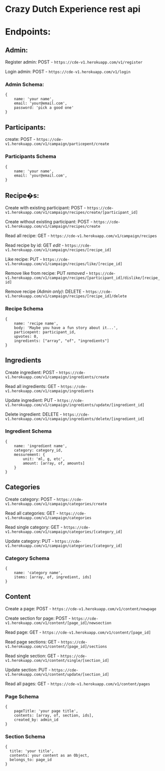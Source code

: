 # Crazy Dutch Experience rest api

# Endpoints:

## Admin:

Register admin: POST - 
`https://cde-v1.herokuapp.com/v1/register`

Login admin: POST - 
`https://cde-v1.herokuapp.com/v1/login`

### Admin Schema:

```
{
    name: 'your name',
    email: 'your@email.com',
    password: 'pick a good one'
}
```

## Participants:

create: POST -  `https://cde-v1.herokuapp.com/v1/campaign/particepent/create`

### Participants Schema

```
{
    name: 'your name',
    email: 'your@email.com',
}
```
## Recipe�s:

Create with existing participant: POST - 
`https://cde-v1.herokuapp.com/v1/campaign/recipes/create/[participant_id]`

Create without existing participant: POST - 
`https://cde-v1.herokuapp.com/v1/campaign/recipes/create`

Read all recipe: GET - 
`https://cde-v1.herokuapp.com/v1/campaign/recipes`

Read recipe by id: GET *edit* - 
`https://cde-v1.herokuapp.com/v1/campaign/recipes/[recipe_id]`

Like recipe: PUT - 
`https://cde-v1.herokuapp.com/v1/campaign/recipes/like/[recipe_id]`

Remove like from recipe: PUT *removed* - 
`https://cde-v1.herokuapp.com/v1/campaign/recipes/[participant_id]/dislike/[recipe_id]`

Remove recipe *(Admin only)*: DELETE - 
`https://cde-v1.herokuapp.com/v1/campaign/recipes/[recipe_id]/delete`

### Recipe Schema

```
{
    name: 'recipe name',
    body: 'Maybe you have a fun story about it...',
    particepent: participant_id,
    upvotes: 0,
    ingredients: ["array", "of", "ingredients"]
}
```

## Ingredients

Create ingredient: POST - 
`https://cde-v1.herokuapp.com/v1/campaign/ingredients/create`

Read all ingredients: GET - 
`https://cde-v1.herokuapp.com/v1/campaign/ingredients`

Update ingredient: PUT - 
`https://cde-v1.herokuapp.com/v1/campaign/ingredients/update/[ingredient_id]`

Delete ingredient: DELETE - 
`https://cde-v1.herokuapp.com/v1/campaign/ingredients/delete/[ingredient_id]`

### Ingredient Schema

```
{
    name: 'ingredient name',
    category: category_id,
    messurement: {
        unit: 'ml, g, etc',
        amount: [array, of, amounts]
    }
}
```
## Categories

Create category: POST - 
`https://cde-v1.herokuapp.com/v1/campaign/categories/create`

Read all categories: GET - 
`https://cde-v1.herokuapp.com/v1/campaign/categories`

Read single category: GET - 
`https://cde-v1.herokuapp.com/v1/campaign/categories/[category_id]`

Update category: PUT - 
`https://cde-v1.herokuapp.com/v1/campaign/categories/[category_id]`

### Category Schema

```
{
    name: 'category name',
    items: [array, of, ingredient, ids]
}
```

## Content

Create a page: POST - 
`https://cde-v1.herokuapp.com/v1/content/newpage`

Create section for page: POST - 
`https://cde-v1.herokuapp.com/v1/content/[page_id]/newsection`

Read page: GET - 
`https://cde-v1.herokuapp.com/v1/content/[page_id]`

Read page sections: GET - 
`https://cde-v1.herokuapp.com/v1/content/[page_id]/sections`

Read single section: GET - 
`https://cde-v1.herokuapp.com/v1/content/single/[section_id]`

Update section: PUT - 
`https://cde-v1.herokuapp.com/v1/content/update/[section_id]`

Read all pages: GET - 
`https://cde-v1.herokuapp.com/v1/content/pages`

### Page Schema

```
{
    pageTitle: 'your page title',
    contents: [array, of, section, ids],
    created_by: admin_id
}
```

### Section Schema

```
{
  title: 'your title',
  contents: your content as an Object,
  belongs_to: page_id
}
```
